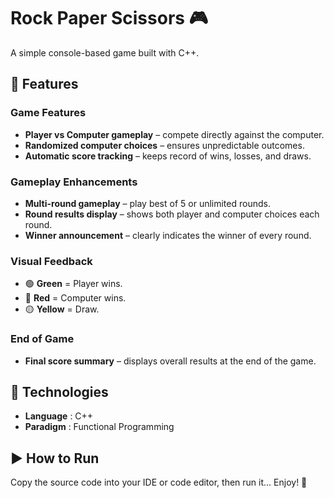# Rock Paper Scissors 🎮

A simple console-based game built with C++.

## 🚀 Features

### Game Features
- **Player vs Computer gameplay** – compete directly against the computer.  
- **Randomized computer choices** – ensures unpredictable outcomes.  
- **Automatic score tracking** – keeps record of wins, losses, and draws.  

### Gameplay Enhancements
- **Multi-round gameplay** – play best of 5 or unlimited rounds.  
- **Round results display** – shows both player and computer choices each round.  
- **Winner announcement** – clearly indicates the winner of every round.  

### Visual Feedback
- 🟢 **Green** = Player wins.  
- 🔴 **Red**   = Computer wins.  
- 🟡 **Yellow** = Draw.  

### End of Game
- **Final score summary** – displays overall results at the end of the game.  

## 🧠 Technologies
- **Language** : C++  
- **Paradigm** : Functional Programming  

## ▶️ How to Run
Copy the source code into your IDE or code editor, then run it... Enjoy! 🎉
